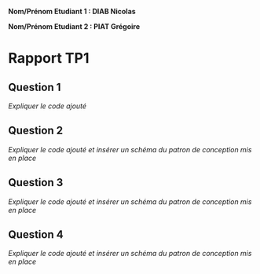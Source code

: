 **Nom/Prénom Etudiant 1 : DIAB Nicolas**

**Nom/Prénom Etudiant 2 : PIAT Grégoire**

# Rapport TP1

## Question 1
*Expliquer le code ajouté*

## Question 2
*Expliquer le code ajouté et insérer un schéma du patron de conception mis en place*

## Question 3
*Expliquer le code ajouté et insérer un schéma du patron de conception mis en place*

## Question 4
*Expliquer le code ajouté et insérer un schéma du patron de conception mis en place*
